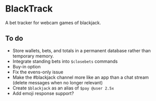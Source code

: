 # BlackTrack
A bet tracker for webcam games of blackjack.

## To do
* Store wallets, bets, and totals in a permanent database rather than temporary memory.
* Integrate standing bets into `$closebets` commands
* Buy-in option
* Fix the evens-only issue
* Make the #blackjack channel more like an app than a chat stream (delete messages when no longer relevant)
* Create `$blackjack` as an alias of `$pay @user 2.5x`
* Add emoji response support?
